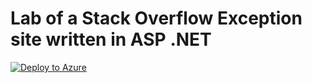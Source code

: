 # Lab of a Stack Overflow Exception site written in ASP .NET
[![Deploy to Azure](http://azuredeploy.net/deploybutton.png)](https://azuredeploy.net/)
